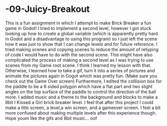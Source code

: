 # -09-Juicy-Breakout
This is a fun assignment in which I attempt to make Brick Breaker a fun game in Godot!
I tried to implement a second level, however I got stuck looking up how to create a global variable (which is apparently pretty hard in Godot and a disadvantage to using this program) so I just left the scene how it was just to show that I can change levels and for future reference. I tried making scenes and copying scenes to reduce the amount of retyping of code I would have to do with the second scene. This might have also complicated the process of making a second level as I was trying to use scenes from my Game root scene. I think I learned my lesson with that. Otherwise, I learned how to take a gif, turn it into a series of pictures and animate the pictures again in Gogot which was pretty fun. (Make sure you check out the Game Over screen) Furthermore, I edited the colllision box for the paddle to be a 6 sided polygon which have a flat part and two slight angles on the top surface of the paddle to control the direction of the ball more. I added music and a theme to the background and blocks to make a 8bit I Kissed a Girl brick breaker level. I feel that after this project I could make a title screen, a level,a win screen, and a gameover screen. I feel a bit more confused about making multiple levels after this experience though. Hope youm like the gifs and 8bit music... oof
